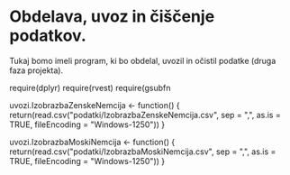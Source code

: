 # Obdelava, uvoz in čiščenje podatkov.

Tukaj bomo imeli program, ki bo obdelal, uvozil in očistil podatke (druga faza
projekta).

require(dplyr)
require(rvest)
require(gsubfn

uvozi.IzobrazbaZenskeNemcija <- function() {
  return(read.csv("podatki/IzobrazbaZenskeNemcija.csv", sep = ",", as.is = TRUE,
                      fileEncoding = "Windows-1250"))
}

uvozi.IzobrazbaMoskiNemcija <- function() {
  return(read.csv("podatki/IzobrazbaMoskiNemcija.csv", sep = ",", as.is = TRUE,
                      fileEncoding = "Windows-1250"))
}

